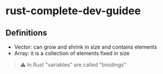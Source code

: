 # rust-complete-dev-guidee

## Definitions
- Vector: can grow and shrink in size and contains elements
- Array: it is a collection of elements fixed in size

> ⚠️ In Rust "variables" are called "binìdings"


